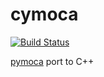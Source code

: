 # cymoca

[![Build Status](https://travis-ci.org/jgoppert/cymoca.svg?branch=master)](https://travis-ci.org/jgoppert/cymoca)

[pymoca](https://pymoca.com) port to C++

